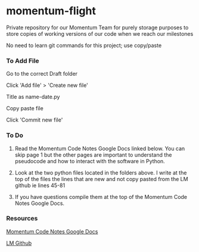 # momentum-flight

Private repository for our Momentum Team for purely storage purposes to store copies of working versions of our code when we reach our milestones

No need to learn git commands for this project; use copy/paste

### To Add File ###
Go to the correct Draft folder

Click 'Add file' > 'Create new file'

Title as name-date.py

Copy paste file

Click 'Commit new file'

### To Do ###
1. Read the Momentum Code Notes Google Docs linked below. You can skip page 1 but the other pages are important to understand the pseudocode and how to interact with the software in Python.

2. Look at the two python files located in the folders above. I write at the top of the files the lines that are new and not copy pasted from the LM github ie lines 45-81

3. If you have questions compile them at the top of the Momentum Code Notes Google Docs.

### Resources ###
[Momentum Code Notes Google Docs](https://docs.google.com/document/d/190yfrauW1Njj7F8keZMDoK98A8mNPiVudUl6i1_pmwU/edit?usp=sharing)

[LM Github](https://github.com/katabeta/lm-mit-momentum)
